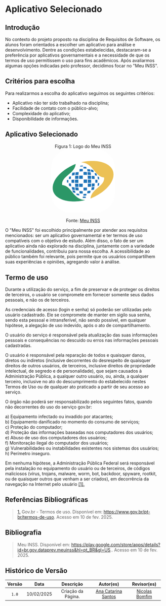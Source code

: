 # Aplicativo Selecionado

## Introdução
No contexto do projeto proposto na disciplina de Requisitos de Software, os alunos foram orientados a escolher um aplicativo para análise e desenvolvimento. Dentre as condições estabelecidas, destacaram-se a preferência por aplicativos governamentais e a necessidade de que os termos de uso permitissem o uso para fins acadêmicos. Após avaliarmos algumas opções indicadas pelo professor, decidimos focar no "Meu INSS".

## Critérios para escolha
Para realizarmos a escolha do aplicativo seguimos os seguintes critérios:

- Aplicativo não ter sido trabalhado na disciplina;
- Facilidade de contato com o público-alvo;
- Complexidade do aplicativo;
- Disponibilidade de informações.

## Aplicativo Selecionado

<p align="center"> <font>Figura 1: Logo do Meu INSS</font> <br> <img style="border: 2px solid white; border-radius: 30%" src="../../imagens/logoinss.svg" width="40%"> </p> <p align="center"> <font>Fonte: <a href="https://meu.inss.gov.br/#/login">Meu INSS</a></font> <br> </p>

O "Meu INSS" foi escolhido principalmente por atender aos requisitos mencionados: ser um aplicativo governamental e ter termos de uso compatíveis com o objetivo de estudo. Além disso, o fato de ser um aplicativo ainda não explorado na disciplina, juntamente com a variedade de funcionalidades, contribuiu para nossa escolha. A acessibilidade ao público também foi relevante, pois permite que os usuários compartilhem suas experiências e opiniões, agregando valor à análise.

## Termo de uso

Durante a utilização do serviço, a fim de preservar e de proteger os direitos de terceiros, o usuário se compromete em fornecer somente seus dados pessoais, e não os de terceiros.

As credenciais de acesso (login e senha) só poderão ser utilizadas pelo usuário cadastrado. Ele se compromete de manter em sigilo sua senha, sendo esta pessoal e intransferível, não sendo possível, em qualquer hipótese,
a alegação de uso indevido, após o ato de compartilhamento.

O usuário do serviço é responsável pela atualização das suas informações pessoais e consequências no descuido ou erros nas informações pessoais cadastradas.

O usuário é responsável pela reparação de todos e quaisquer danos, diretos ou indiretos (inclusive decorrentes do desrespeito de quaisquer direitos de outros usuários, de terceiros, inclusive direitos de propriedade
intelectual, de segredo e de personalidade), que sejam causados à Administração Pública, a qualquer outro usuário, ou, ainda, a qualquer terceiro, inclusive no ato do descumprimento do estabelecido nestes Termos de Uso ou
de qualquer ato praticado a partir de seu acesso ao serviço.

O órgão não poderá ser responsabilizado pelos seguintes fatos, quando não decorrentes do uso do serviço gov.br:

a) Equipamento infectado ou invadido por atacantes; <br>
b) Equipamento danificado no momento do consumo de serviços; <br>
c) Proteção do computador; <br>
d) Proteção das informações baseadas nos computadores dos usuários; <br>
e) Abuso de uso dos computadores dos usuários; <br>
f) Monitoração ilegal do computador dos usuários; <br>
g) Vulnerabilidades ou instabilidades existentes nos sistemas dos usuários; <br>
h) Perímetro inseguro. <br>

Em nenhuma hipótese, a Administração Pública Federal será responsável pela instalação no equipamento do usuário ou de terceiros, de códigos maliciosos (vírus, trojans, malware, worm, bot, backdoor, spyware, rootkit, ou
de quaisquer outros que venham a ser criados), em decorrência da navegação na Internet pelo usuário <a id="RP1" href="#TEC1">[1].</a>

## Referências Bibliográficas
> <a id="RP1" href="#TEC1">1.</a> Gov.br - Termos de uso. Disponível em: https://www.gov.br/pt-br/termos-de-uso. Acesso em 10 de fev. 2025.

## Bibliografia

> Meu INSS. Disponível em: https://play.google.com/store/apps/details?id=br.gov.dataprev.meuinss&hl=pt_BR&gl=US.. Acesso em 10 de fev. 2025.

## Histórico de Versão

| Versão | Data | Descrição | Autor(es) | Revisor(es) |
| :--: | :--: | :--: | :--: | :--: |
| `1.0`  | 10/02/2025 | Criação da Página. | [Ana Catarina Santos](https://github.com/an4catarina) |[Nicolas Bomfim](http://github.com/nickgehjk)|